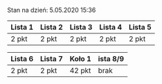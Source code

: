 Stan na dzień: 5.05.2020 15:36

| Lista 1 | Lista 2 | Lista 3 | Lista 4 | Lista 5 |
|---|---|---|---|---|
| 2 pkt | 2 pkt | 2 pkt | 2 pkt | 2 pkt |

| Lista 6 | Lista 7 | Koło 1| ista 8/9 |
|---|---|---|---|
| 2 pkt | 2 pkt | 42 pkt | brak |
